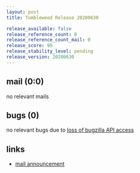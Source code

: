 ```yaml
---
layout: post
title: Tumbleweed Release 20200630

release_available: false
release_reference_count: 0
release_reference_count_mail: 0
release_score: 99
release_stability_level: pending
release_version: 20200630
---
```


## mail (0:0)

no relevant mails

## bugs (0)

<!--more-->

no relevant bugs due to [loss of bugzilla API access](https://bugzilla.opensuse.org/show_bug.cgi?id=1157722)



## links

- [mail announcement](https://lists.opensuse.org/opensuse-factory/2020-07/msg00010.html)
